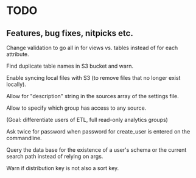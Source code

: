 # TODO

## Features, bug fixes, nitpicks etc.

Change validation to go all in for views vs. tables instead of for each attribute.

Find duplicate table names in S3 bucket and warn.

Enable syncing local files with S3 (to remove files that no longer exist locally).

Allow for "description" string in the sources array of the settings file.

Allow to specify which group has access to any source.

(Goal: differentiate users of ETL, full read-only analytics groups)

Ask twice for password when password for create_user is entered on the commandline.

Query the data base for the existence of a user's schema or the current search path instead of relying on args.

Warn if distribution key is not also a sort key.
